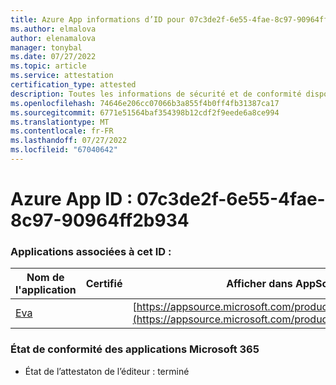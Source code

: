 ```yaml
---
title: Azure App informations d’ID pour 07c3de2f-6e55-4fae-8c97-90964ff2b934
ms.author: elmalova
author: elenamalova
manager: tonybal
ms.date: 07/27/2022
ms.topic: article
ms.service: attestation
certification_type: attested
description: Toutes les informations de sécurité et de conformité disponibles pour 07c3de2f-6e55-4fae-8c97-90964ff2b934.
ms.openlocfilehash: 74646e206cc07066b3a855f4b0ff4fb31387ca17
ms.sourcegitcommit: 6771e51564baf354398b12cdf2f9eede6a8ce994
ms.translationtype: MT
ms.contentlocale: fr-FR
ms.lasthandoff: 07/27/2022
ms.locfileid: "67040642"
---
```

# <a name="azure-app-id-07c3de2f-6e55-4fae-8c97-90964ff2b934"></a>Azure App ID : 07c3de2f-6e55-4fae-8c97-90964ff2b934


### <a name="apps-associated-with-this-id"></a>Applications associées à cet ID :
| **Nom de l'application** | **Certifié** | **Afficher dans AppSource** |
|--------------|---------------|-----------------------|
| [Eva](../forward/WA200004345.md) |  | [https://appsource.microsoft.com/product/office/WA200004345](https://appsource.microsoft.com/product/office/WA200004345) |

### <a name="microsoft-365-app-compliance-status"></a>État de conformité des applications Microsoft 365
- État de l’attestaton de l’éditeur : terminé
